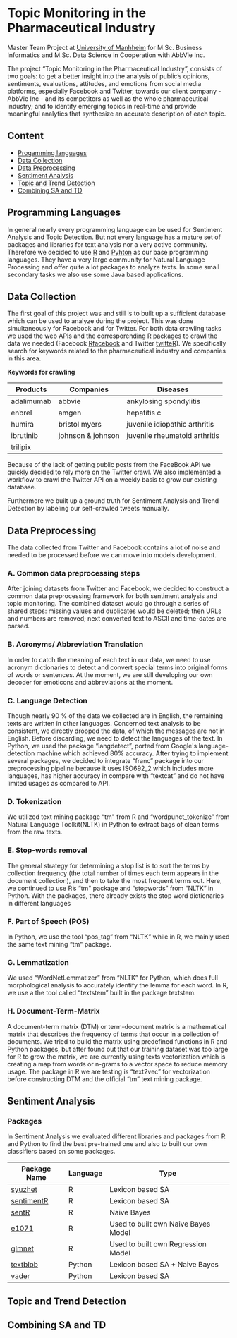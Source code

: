 # Topic Monitoring in the Pharmaceutical Industry 
Master Team Project at [University of Manhheim](https://www.uni-mannheim.de/1/english/) for M.Sc. Business Informatics and M.Sc. Data Science in Cooperation with AbbVie Inc.

The project “Topic Monitoring in the Pharmaceutical Industry”,  consists of two goals: to get a better insight into the analysis of public’s opinions, sentiments, evaluations, attitudes, and emotions from social media platforms, especially Facebook and Twitter, towards our client company - AbbVie Inc - and its competitors as well as the whole pharmaceutical industry; and to identify emerging topics in real-time and provide meaningful analytics that synthesize an accurate description of each topic. 

## Content
* [Progamming languages](#programming-languages)
* [Data Collection](#data-collection)
* [Data Preprocessing](#data-preprocessing)
* [Sentiment Analysis](#sentiment-analysis)
* [Topic and Trend Detection](#topic-and-trend-detection)
* [Combining SA and TD](#combining-sa-and-td)


## Programming Languages

In general nearly every programming language can be used for Sentiment Analysis and Topic Detection. But not every language has a mature set of packages and libraries  for text analysis nor a very active community. Therefore we decided to use [R](https://r-project.org) and [Pyhton](https://www.python.org) as our base programming languages. They have a very large community for Natural Language Processing and offer quite a lot packages to analyze texts. In some small secondary tasks we also use some Java based applications.

## Data Collection

The first goal of this project was and still is to built up a sufficient database which can be used to analyze during the project. This was done simultaneously for Facebook and for Twitter. For both data crawling tasks we used the web APIs and the corresporending R packages to crawl the data we needed (Facebook [Rfacebook](https://cran.r-project.org/web/packages/Rfacebook/Rfacebook.pdf) and Twitter [twitteR](https://cran.r-project.org/web/packages/twitteR/twitteR.pdf)). We specifically search for keywords related to the pharmaceutical industry and companies in this area. 

**Keywords for crawling**

| Products   | Companies         | Diseases                      |
|------------|-------------------|-------------------------------|
| adalimumab | abbvie            | ankylosing spondylitis        |
| enbrel     | amgen             | hepatitis c                   |
| humira     | bristol myers     | juvenile idiopathic arthritis |
| ibrutinib  | johnson & johnson | juvenile rheumatoid arthritis |
| trilipix   |                   |                               |

Because of the lack of getting public posts from the FaceBook API we quickly decided to rely more on the Twitter crawl. We also implemented a workflow to crawl the Twitter API on a weekly basis to grow our existing database.

Furthermore we built up a ground truth for Sentiment Analysis and Trend Detection by labeling our self-crawled tweets manually. 

## Data Preprocessing

The data collected from Twitter and Facebook contains a lot of noise and needed to be processed before we can move into models development. 

### A. Common data preprocessing steps

After joining datasets from Twitter and Facebook, we decided to construct a common data preprocessing framework for both sentiment analysis and topic monitoring. The combined dataset would go through a series of shared steps: missing values and duplicates would be deleted; then URLs and numbers are removed; next converted text to ASCII and time-dates are parsed.

### B. Acronyms/ Abbreviation Translation

In order to catch the meaning of each text in our data, we need to use acronym dictionaries to detect and convert special terms into original forms of words or sentences. At the moment, we are still developing our own decoder for emoticons and abbreviations at the moment.

### C. Language Detection

Though nearly 90 % of the data we collected are in English, the remaining texts are written in other languages. Concerned text analysis to be consistent, we directly dropped the data, of which the messages are not in English. Before discarding, we need to detect the languages of the text. In Python, we used the package “langdetect”, ported from Google's language-detection machine which achieved 80% accuracy. After trying to implement several packages, we decided to integrate “franc” package into our preprocessing pipeline because it uses ISO692_2 which includes more languages, has higher accuracy in compare with “textcat” and do not have limited usages as compared to API.

### D. Tokenization

We utilized text mining package “tm" from R and “wordpunct_tokenize” from Natural Language Toolkit(NLTK) in
Python to extract bags of clean terms from the raw texts. 

### E. Stop-words removal

The general strategy for determining a stop list is to sort the terms by collection frequency (the total number of times each term appears in the document collection), and then to take the most frequent terms out. Here, we continued to use R’s “tm" package and “stopwords” from “NLTK” in Python. With the packages, there already exists the stop word dictionaries in different languages

### F. Part of Speech (POS)

In Python, we use the tool “pos_tag” from “NLTK” while in R, we mainly used the same text mining “tm" package. 

### G. Lemmatization

We used “WordNetLemmatizer” from “NLTK” for Python, which does full morphological analysis to accurately identify the lemma for each word. In R, we use a the tool called “textstem” built in the package textstem. 

### H. Document-Term-Matrix

A document-term matrix (DTM) or term-document matrix is a mathematical matrix that describes the frequency of terms that occur in a collection of documents. We tried to build the matrix using predefined functions in R and Python packages, but after found out that our training dataset was too large for R to grow the matrix, we are currently using texts vectorization which is creating a map from words or n-grams to a vector space to reduce memory usage. The package in R we are testing is “text2vec” for vectorization before constructing DTM and the official “tm” text mining package.

## Sentiment Analysis

### Packages

In Sentiment Analysis we evaluated different libraries and packages from R and Python to find the best pre-trained one and also to built our own classifiers based on some packages.

| Package Name                                         | Language | Type                                |
|------------------------------------------------------|----------|-------------------------------------|
| [syuzhet](https://github.com/mjockers/syuzhet)       | R        | Lexicon based SA                    |
| [sentimentR](https://github.com/trinker/sentimentr)  | R        | Lexicon based SA                    |
| [sentR](https://github.com/mananshah99/sentR)        | R        | Naive Bayes                         |
| [e1071](https://github.com/cran/e1071)               | R        | Used to built own Naive Bayes Model |
| [glmnet](https://github.com/cran/glmnet)             | R        | Used to built own Regression Model  |
| [textblob](https://github.com/sloria/TextBlob)       | Python   | Lexicon based SA + Naive Bayes      |
| [vader](http://www.nltk.org/api/nltk.sentiment.html) | Python   | Lexicon based SA                    |



## Topic and Trend Detection

## Combining SA and TD
